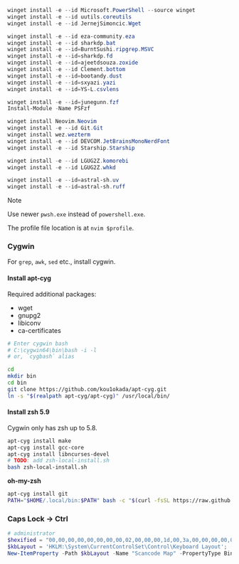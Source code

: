 ```powershell
winget install -e --id Microsoft.PowerShell --source winget
winget install -e --id uutils.coreutils
winget install -e --id JernejSimoncic.Wget

winget install -e --id eza-community.eza
winget install -e --id sharkdp.bat
winget install -e --id=BurntSushi.ripgrep.MSVC
winget install -e --id=sharkdp.fd
winget install -e --id=ajeetdsouza.zoxide
winget install -e --id Clement.bottom
winget install -e --id=bootandy.dust
winget install -e --id=sxyazi.yazi
winget install -e --id=YS-L.csvlens

winget install -e --id=junegunn.fzf
Install-Module -Name PSFzf

winget install Neovim.Neovim
winget install -e --id Git.Git
winget install wez.wezterm
winget install -e --id DEVCOM.JetBrainsMonoNerdFont
winget install -e --id Starship.Starship

winget install -e --id LGUG2Z.komorebi
winget install -e --id LGUG2Z.whkd

winget install -e --id=astral-sh.uv
winget install -e --id=astral-sh.ruff
```

> [!NOTE]
> Use newer `pwsh.exe` instead of `powershell.exe`.

The profile file location is at `nvim $profile`.

### Cygwin

For `grep`, `awk`, `sed` etc., install cygwin.

#### Install apt-cyg
Required additional packages:

- wget
- gnupg2
- libiconv
- ca-certificates

```bash
# Enter cygwin bash
# C:\cygwin64\bin\bash -i -l
# or, `cygbash` alias

cd
mkdir bin
cd bin
git clone https://github.com/kou1okada/apt-cyg.git
ln -s "$(realpath apt-cyg/apt-cyg)" /usr/local/bin/
```

#### Install zsh 5.9
Cygwin only has zsh up to 5.8.

```bash
apt-cyg install make
apt-cyg install gcc-core
apt-cyg install libncurses-devel
# TODO: add zsh-local-install.sh
bash zsh-local-install.sh
```

**oh-my-zsh**

```bash
apt-cyg install git
PATH="$HOME/.local/bin:$PATH" bash -c "$(curl -fsSL https://raw.github.com/ohmyzsh/ohmyzsh/master/tools/install.sh)" "" --unattended --keep-zshrc
```

### Caps Lock -> Ctrl
```powershell
# administrator
$hexified = "00,00,00,00,00,00,00,00,02,00,00,00,1d,00,3a,00,00,00,00,00".Split(',') | % { "0x$_"};
$kbLayout = 'HKLM:\System\CurrentControlSet\Control\Keyboard Layout';    
New-ItemProperty -Path $kbLayout -Name "Scancode Map" -PropertyType Binary -Value ([byte[]]$hexified);
```
